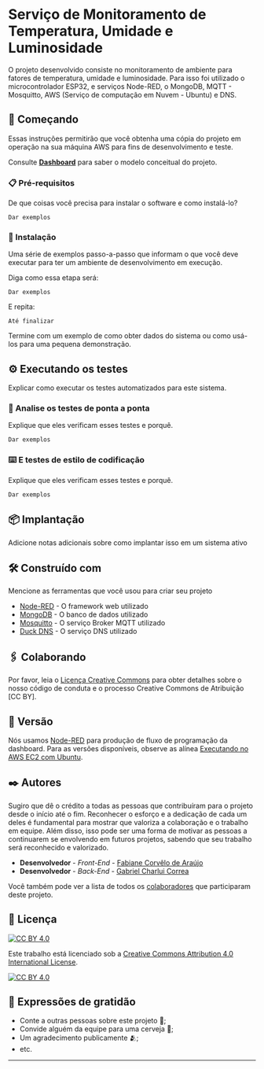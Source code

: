 # Serviço de Monitoramento de Temperatura, Umidade e Luminosidade

O projeto desenvolvido consiste no monitoramento de ambiente para fatores de temperatura, umidade e luminosidade. Para isso foi utilizado o microcontrolador ESP32, e serviços Node-RED, o MongoDB, MQTT - Mosquitto, AWS (Serviço de computação em Nuvem - Ubuntu) e DNS.

## 🚀 Começando

Essas instruções permitirão que você obtenha uma cópia do projeto em operação na sua máquina AWS para fins de desenvolvimento e teste.

Consulte **[Dashboard](http://serverdatactd.sytes.net/)** para saber o modelo conceitual do projeto.

### 📋 Pré-requisitos

De que coisas você precisa para instalar o software e como instalá-lo?

```
Dar exemplos
```

### 🔧 Instalação

Uma série de exemplos passo-a-passo que informam o que você deve executar para ter um ambiente de desenvolvimento em execução.

Diga como essa etapa será:

```
Dar exemplos
```

E repita:

```
Até finalizar
```

Termine com um exemplo de como obter dados do sistema ou como usá-los para uma pequena demonstração.

## ⚙️ Executando os testes

Explicar como executar os testes automatizados para este sistema.

### 🔩 Analise os testes de ponta a ponta

Explique que eles verificam esses testes e porquê.

```
Dar exemplos
```

### ⌨️ E testes de estilo de codificação

Explique que eles verificam esses testes e porquê.

```
Dar exemplos
```

## 📦 Implantação

Adicione notas adicionais sobre como implantar isso em um sistema ativo

## 🛠️ Construído com

Mencione as ferramentas que você usou para criar seu projeto

* [Node-RED](https://nodered.org/) - O framework web utilizado
* [MongoDB](https://www.mongodb.com/) - O banco de dados utilizado
* [Mosquitto](https://mosquitto.org/) - O serviço Broker MQTT utilizado
* [Duck DNS](https://www.duckdns.org/) - O serviço DNS utilizado

## 🖇️ Colaborando

Por favor, leia o [Licença Creative Commons](https://br.creativecommons.net/licencas/) para obter detalhes sobre o nosso código de conduta e o processo Creative Commons de Atribuição [CC BY].

## 📌 Versão

Nós usamos [Node-RED](https://nodered.org/) para produção de fluxo de programação da dashboard. Para as versões disponíveis, observe as alínea [Executando no AWS EC2 com Ubuntu](https://nodered.org/docs/getting-started/aws). 

## ✒️ Autores

Sugiro que dê o crédito a todas as pessoas que contribuíram para o projeto desde o início até o fim. Reconhecer o esforço e a dedicação de cada um deles é fundamental para mostrar que valoriza a colaboração e o trabalho em equipe. Além disso, isso pode ser uma forma de motivar as pessoas a continuarem se envolvendo em futuros projetos, sabendo que seu trabalho será reconhecido e valorizado.

* **Desenvolvedor** - *Front-End* - [Fabiane Corvêlo de Araújo](https://github.com/fabicorvelo)
* **Desenvolvedor** - *Back-End* - [Gabriel Charlui Correa](https://github.com/GabrielCharlui)

Você também pode ver a lista de todos os [colaboradores](https://github.com/usuario/projeto/colaboradores) que participaram deste projeto.

## 📄 Licença

[![CC BY 4.0][cc-by-shield]][cc-by]

Este trabalho está licenciado sob a 
[Creative Commons Attribution 4.0 International License][cc-by].

[![CC BY 4.0][cc-by-image]][cc-by]

[cc-by]: http://creativecommons.org/licenses/by/4.0/
[cc-by-image]: https://i.creativecommons.org/l/by/4.0/88x31.png
[cc-by-shield]: https://img.shields.io/badge/License-CC%20BY%204.0-lightgrey.svg

## 🎁 Expressões de gratidão

* Conte a outras pessoas sobre este projeto 📢;
* Convide alguém da equipe para uma cerveja 🍺;
* Um agradecimento publicamente 🫂;
* etc.

---